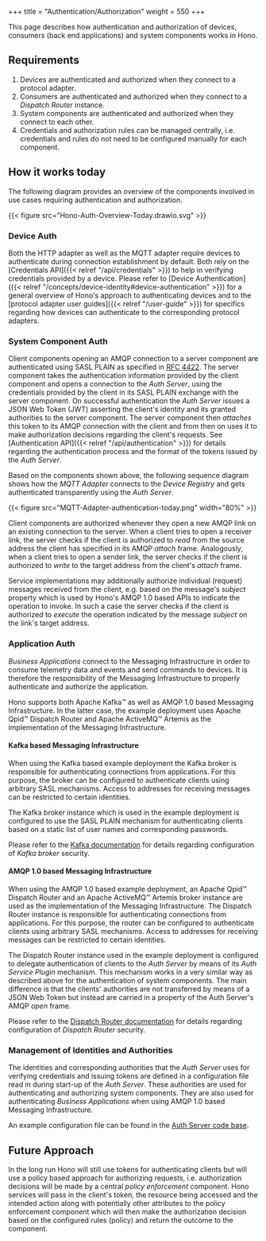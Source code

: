 +++
title = "Authentication/Authorization"
weight = 550
+++

This page describes how authentication and authorization of devices, consumers (back end applications) and system
components works in Hono.
<!--more-->

## Requirements

1. Devices are authenticated and authorized when they connect to a protocol adapter.
1. Consumers are authenticated and authorized when they connect to a *Dispatch Router* instance.
1. System components are authenticated and authorized when they connect to each other.
1. Credentials and authorization rules can be managed centrally, i.e. credentials and rules do not need to be
   configured manually for each component.

## How it works today

The following diagram provides an overview of the components involved in use cases requiring authentication and
authorization.

{{< figure src="Hono-Auth-Overview-Today.drawio.svg" >}}

### Device Auth

Both the HTTP adapter as well as the MQTT adapter require devices to authenticate during connection establishment by
default. Both rely on the [Credentials API]({{< relref "/api/credentials" >}}) to help in verifying credentials
provided by a device. Please refer to [Device Authentication]({{< relref "/concepts/device-identity#device-authentication" >}})
for a general overview of Hono's approach to authenticating devices and to the
[protocol adapter user guides]({{< relref "/user-guide" >}}) for specifics regarding how devices can authenticate to
the corresponding protocol adapters.

### System Component Auth

Client components opening an AMQP connection to a server component are authenticated using SASL PLAIN as specified in
[RFC 4422](https://tools.ietf.org/html/rfc4422). The server component takes the authentication information provided by
the client component and opens a connection to the *Auth Server*, using the credentials provided by the client in its
SASL PLAIN exchange with the server component. On successful authentication the *Auth Server* issues a JSON Web Token
(JWT) asserting the client's identity and its granted authorities to the server component. The server component then
*attaches* this token to its AMQP connection with the client and from then on uses it to make authorization decisions
regarding the client's requests. See [Authentication API]({{< relref "/api/authentication" >}}) for details regarding
the authentication process and the format of the tokens issued by the *Auth Server*.

Based on the components shown above, the following sequence diagram shows how the *MQTT Adapter* connects to the
*Device Registry* and gets authenticated transparently using the *Auth Server*.

{{< figure src="MQTT-Adapter-authentication-today.png" width="80%" >}}

Client components are authorized whenever they open a new AMQP link on an existing connection to the server. When a
client tries to open a receiver link, the server checks if the client is authorized to *read* from the source address
the client has specified in its AMQP *attach* frame. Analogously, when a client tries to open a sender link, the server
checks if the client is authorized to *write* to the target address from the client's *attach* frame.

Service implementations may additionally authorize individual (request) messages received from the client, e.g. based
on the message's *subject* property which is used by Hono's AMQP 1.0 based APIs to indicate the operation to invoke.
In such a case the server checks if the client is authorized to *execute* the operation indicated by the message
*subject* on the link's target address.

### Application Auth

*Business Applications* connect to the Messaging Infrastructure in order to consume telemetry data and events and send
commands to devices. It is therefore the responsibility of the Messaging Infrastructure to properly authenticate and
authorize the application.

Hono supports both Apache Kafka&trade; as well as AMQP 1.0 based Messaging Infrastructure. In the latter case, the
example deployment uses Apache Qpid&trade; Dispatch Router and Apache ActiveMQ&trade; Artemis as the implementation of
the Messaging Infrastructure.

#### Kafka based Messaging Infrastructure

When using the Kafka based example deployment the Kafka broker is responsible for authenticating connections from
applications. For this purpose, the broker can be configured to authenticate clients using arbitrary SASL mechanisms.
Access to addresses for receiving messages can be restricted to certain identities.

The Kafka broker instance which is used in the example deployment is configured to use the SASL PLAIN mechanism for
authenticating clients based on a static list of user names and corresponding passwords.

Please refer to the [Kafka documentation](https://kafka.apache.org/documentation/#security) for details regarding
configuration of *Kafka broker* security.

#### AMQP 1.0 based Messaging Infrastructure

When using the AMQP 1.0 based example deployment, an Apache Qpid&trade; Dispatch Router and an Apache ActiveMQ&trade;
Artemis broker instance are used as the implementation of the Messaging Infrastructure. The Dispatch Router instance
is responsible for authenticating connections from applications. For this purpose, the router can be configured to
authenticate clients using arbitrary SASL mechanisms. Access to addresses for receiving messages can be restricted
to certain identities.

The Dispatch Router instance used in the example deployment is configured to delegate authentication of
clients to the *Auth Server* by means of its *Auth Service Plugin* mechanism. This mechanism works in a very similar
way as described above for the authentication of system components. The main difference is that the clients'
authorities are not transferred by means of a JSON Web Token but instead are carried in a property of the Auth Server's
AMQP *open* frame.

Please refer to the [Dispatch Router documentation](https://qpid.apache.org/components/dispatch-router/index.html) for
details regarding configuration of *Dispatch Router* security.

### Management of Identities and Authorities

The identities and corresponding authorities that the *Auth Server* uses for verifying credentials and issuing tokens
are defined in a configuration file read in during start-up of the *Auth Server*. These authorities are used for
authenticating and authorizing system components. They are also used for authenticating *Business Applications* when
using AMQP 1.0 based Messaging Infrastructure.

An example configuration file can be found in the [Auth Server code base](https://github.com/eclipse-hono/hono/blob/master/services/auth-base/src/test/resources/authentication-service-test-permissions.json).

## Future Approach

In the long run Hono will still use tokens for authenticating clients but will use a policy based approach for
authorizing requests, i.e. authorization decisions will be made by a central *policy enforcement* component.
Hono services will pass in the client's token, the resource being accessed and the intended action along with
potentially other attributes to the policy enforcement component which will then make the authorization decision
based on the configured rules (policy) and return the outcome to the component.
